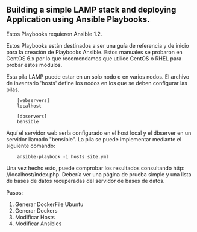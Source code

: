 Building a simple LAMP stack and deploying Application using Ansible Playbooks.
-------------------------------------------

Estos Playbooks requieren Ansible 1.2.

Estos Playbooks están destinados a ser una guía de referencia y de inicio para la creación de Playbooks Ansible. Estos manuales se probaron en CentOS 6.x por lo que recomendamos que utilice CentOS o RHEL para probar estos módulos.

Esta pila LAMP puede estar en un solo nodo o en varios nodos. El archivo de inventario 'hosts' define los nodos en los que se deben configurar las pilas.

        [webservers]
        localhost

        [dbservers]
        bensible
     
Aquí el servidor web sería configurado en el host local y el dbserver en un servidor llamado "bensible". La pila se puede implementar mediante el siguiente comando:

        ansible-playbook -i hosts site.yml
     
Una vez hecho esto, puede comprobar los resultados consultando http: //localhost/index.php. Debería ver una página de prueba simple y una lista de bases de datos recuperadas del servidor de bases de datos.

Pasos:
1. Generar DockerFile Ubuntu
2. Generar Dockers
3. Modificar Hosts
4. Modificar Ansibles
